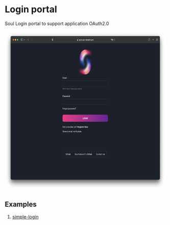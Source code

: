 # Login portal

Soul Login portal to support application OAuth2.0

<img src="resources/screenshot.png" height="500px" />

## Examples

1. [simple-login](https://github.com/soul-project/login-portal/blob/main/examples/simple-login)
